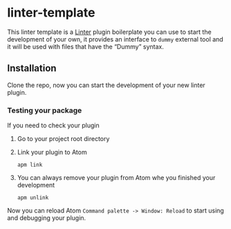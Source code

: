 linter-template
=========================

This linter template is a [Linter](https://github.com/AtomLinter/Linter) plugin boilerplate you can use to start the development of your own, it provides an interface to `dummy` external tool and it will be used with files that have the “Dummy” syntax.

## Installation
Clone the repo, now you can start the development of your new linter plugin.

### Testing your package
If you need to check your plugin
1. Go to your project root directory

2. Link your plugin to Atom
   ```
   apm link
   ```
3. You can always remove your plugin from Atom whe you finished your development
   ```
   apm unlink
   ```

Now you can reload Atom `Command palette -> Window: Reload` to start using and debugging your plugin.
